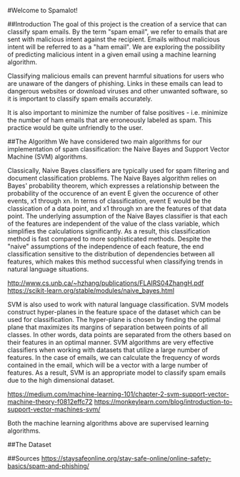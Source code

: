 #Welcome to Spamalot!

##Introduction
The goal of this project is the creation of a service that can classify
spam emails. By the term "spam email", we refer to emails that are sent with
malicious intent against the recipient. Emails without malicious intent will be
referred to as a "ham email". We are exploring the possibility of predicting
malicious intent in a given email using a machine learning algorithm.

Classifying malicious emails can prevent harmful situations for users who are
unaware of the dangers of phishing. Links in these emails can lead to dangerous
websites or download viruses and other unwanted software, so it is important
to classify spam emails accurately.

It is also important to minimize the number of false positives - i.e. minimize
the number of ham emails that are erroneously labeled as spam. This practice 
would be quite unfriendly to the user.

##The Algorithm
We have considered two main algorithms for our implementation of spam
classification: the Naive Bayes and Support Vector Machine (SVM) algorithms.

Classically, Naive Bayes classifiers are typically used for spam filtering and
document classification problems. The Naive Bayes algorithm relies on Bayes'
probability theorem, which expresses a relationship between the probability
of the occurence of an event E given the occurence of other events, x1 through
xn. In terms of classification, event E would be the classication of a data 
point, and x1 through xn are the features of that data point. The underlying
assumption of the Naive Bayes classifier is that each of the features are 
independent of the value of the class variable, which simplifies the
calculations significantly. As a result, this classification method is fast
compared to more sophisticated methods. Despite the "naive" assumptions of the
independence of each feature, the end classification sensitive to the
distribution of dependencies between all features, which makes this method 
successful when classifying trends in natural language situations.

http://www.cs.unb.ca/~hzhang/publications/FLAIRS04ZhangH.pdf
https://scikit-learn.org/stable/modules/naive_bayes.html

SVM is also used to work with natural language classification. SVM models
construct hyper-planes in the feature space of the dataset which can be used
for classification. The hyper-plane is chosen by finding the optimal plane that
maximizes its margins of separation between points of all classes. In other
words, data points are separated from the others based on their features in an
optimal manner. SVM algorithms are very effective classifiers when working with
datasets that utilize a large number of features. In the case of emails, we can
calculate the frequency of words contained in the email, which will be a vector
with a large number of features. As a result, SVM is an appropriate model to
classify spam emails due to the high dimensional dataset.

https://medium.com/machine-learning-101/chapter-2-svm-support-vector-machine-theory-f0812effc72
https://monkeylearn.com/blog/introduction-to-support-vector-machines-svm/

Both the machine learning algorithms above are supervised learning algorithms.

##The Dataset


##Sources
https://staysafeonline.org/stay-safe-online/online-safety-basics/spam-and-phishing/
